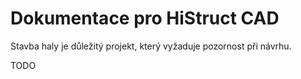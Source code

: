 
# Dokumentace pro HiStruct CAD

Stavba haly je důležitý projekt, který vyžaduje pozornost při návrhu.

TODO

